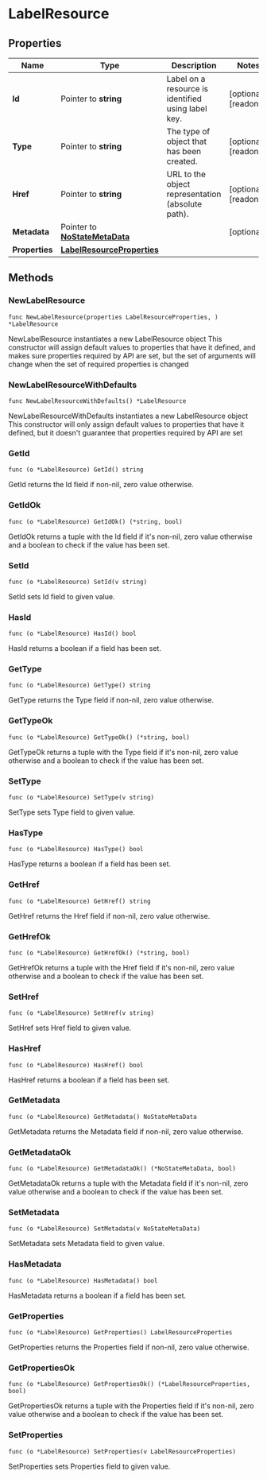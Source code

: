 # LabelResource

## Properties

|Name | Type | Description | Notes|
|------------ | ------------- | ------------- | -------------|
|**Id** | Pointer to **string** | Label on a resource is identified using label key. | [optional] [readonly] |
|**Type** | Pointer to **string** | The type of object that has been created. | [optional] [readonly] |
|**Href** | Pointer to **string** | URL to the object representation (absolute path). | [optional] [readonly] |
|**Metadata** | Pointer to [**NoStateMetaData**](NoStateMetaData.md) |  | [optional] |
|**Properties** | [**LabelResourceProperties**](LabelResourceProperties.md) |  | |

## Methods

### NewLabelResource

`func NewLabelResource(properties LabelResourceProperties, ) *LabelResource`

NewLabelResource instantiates a new LabelResource object
This constructor will assign default values to properties that have it defined,
and makes sure properties required by API are set, but the set of arguments
will change when the set of required properties is changed

### NewLabelResourceWithDefaults

`func NewLabelResourceWithDefaults() *LabelResource`

NewLabelResourceWithDefaults instantiates a new LabelResource object
This constructor will only assign default values to properties that have it defined,
but it doesn't guarantee that properties required by API are set

### GetId

`func (o *LabelResource) GetId() string`

GetId returns the Id field if non-nil, zero value otherwise.

### GetIdOk

`func (o *LabelResource) GetIdOk() (*string, bool)`

GetIdOk returns a tuple with the Id field if it's non-nil, zero value otherwise
and a boolean to check if the value has been set.

### SetId

`func (o *LabelResource) SetId(v string)`

SetId sets Id field to given value.

### HasId

`func (o *LabelResource) HasId() bool`

HasId returns a boolean if a field has been set.

### GetType

`func (o *LabelResource) GetType() string`

GetType returns the Type field if non-nil, zero value otherwise.

### GetTypeOk

`func (o *LabelResource) GetTypeOk() (*string, bool)`

GetTypeOk returns a tuple with the Type field if it's non-nil, zero value otherwise
and a boolean to check if the value has been set.

### SetType

`func (o *LabelResource) SetType(v string)`

SetType sets Type field to given value.

### HasType

`func (o *LabelResource) HasType() bool`

HasType returns a boolean if a field has been set.

### GetHref

`func (o *LabelResource) GetHref() string`

GetHref returns the Href field if non-nil, zero value otherwise.

### GetHrefOk

`func (o *LabelResource) GetHrefOk() (*string, bool)`

GetHrefOk returns a tuple with the Href field if it's non-nil, zero value otherwise
and a boolean to check if the value has been set.

### SetHref

`func (o *LabelResource) SetHref(v string)`

SetHref sets Href field to given value.

### HasHref

`func (o *LabelResource) HasHref() bool`

HasHref returns a boolean if a field has been set.

### GetMetadata

`func (o *LabelResource) GetMetadata() NoStateMetaData`

GetMetadata returns the Metadata field if non-nil, zero value otherwise.

### GetMetadataOk

`func (o *LabelResource) GetMetadataOk() (*NoStateMetaData, bool)`

GetMetadataOk returns a tuple with the Metadata field if it's non-nil, zero value otherwise
and a boolean to check if the value has been set.

### SetMetadata

`func (o *LabelResource) SetMetadata(v NoStateMetaData)`

SetMetadata sets Metadata field to given value.

### HasMetadata

`func (o *LabelResource) HasMetadata() bool`

HasMetadata returns a boolean if a field has been set.

### GetProperties

`func (o *LabelResource) GetProperties() LabelResourceProperties`

GetProperties returns the Properties field if non-nil, zero value otherwise.

### GetPropertiesOk

`func (o *LabelResource) GetPropertiesOk() (*LabelResourceProperties, bool)`

GetPropertiesOk returns a tuple with the Properties field if it's non-nil, zero value otherwise
and a boolean to check if the value has been set.

### SetProperties

`func (o *LabelResource) SetProperties(v LabelResourceProperties)`

SetProperties sets Properties field to given value.




